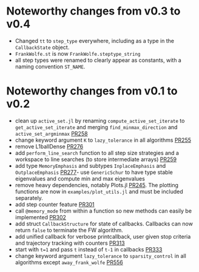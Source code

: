 # Noteworthy changes from v0.3 to v0.4

- Changed `tt` to `step_type` everywhere, including as a type in the `CallbackState` object.
- `FrankWolfe.st` is now `FrankWolfe.steptype_string`
- all step types were renamed to clearly appear as constants, with a naming convention `ST_NAME`.

# Noteworthy changes from v0.1 to v0.2

- clean up `active_set.jl` by renaming `compute_active_set_iterate` to `get_active_set_iterate` and merging `find_minmax_direction` and `active_set_argminmax` [PR258](https://github.com/ZIB-IOL/FrankWolfe.jl/pull/258)
- change keyword argument `K` to `lazy_tolerance` in all algorithms [PR255](https://github.com/ZIB-IOL/FrankWolfe.jl/pull/255)
- remove L1ballDense [PR276](https://github.com/ZIB-IOL/FrankWolfe.jl/pull/276)
- add `perform_line_search` function to all step size strategies and a workspace to line searches (to store intermediate arrays) [PR259](https://github.com/ZIB-IOL/FrankWolfe.jl/pull/259)
- add type `MemoryEmphasis` and subtypes `InplaceEmphasis` and `OutplaceEmphasis` [PR277](https://github.com/ZIB-IOL/FrankWolfe.jl/pull/277)- use `GenericSchur` to have type stable eigenvalues and compute min and max eigenvalues
- remove heavy dependencies, notably Plots.jl [PR245](https://github.com/ZIB-IOL/FrankWolfe.jl/pull/245). The plotting functions are now in `examples/plot_utils.jl` and must be included separately.
- add step counter feature [PR301](https://github.com/ZIB-IOL/FrankWolfe.jl/pull/301)
- call `@memory_mode` from within a function so new methods can easily be implemented [PR302](https://github.com/ZIB-IOL/FrankWolfe.jl/pull/302)
- add struct `CallbackStructure` for state of callbacks. Callbacks can now return `false` to terminate the FW algorithm.
- add unified callback for verbose printcallback, user given stop criteria and trajectory tracking with counters [PR313](https://github.com/ZIB-IOL/FrankWolfe.jl/pull/313)
- start with `t=1` and pass `t` instead of `t-1` in callbacks [PR333](https://github.com/ZIB-IOL/FrankWolfe.jl/pull/333)
- change keyword argument `lazy_tolerance` to `sparsity_control` in all algorithms except `away_frank_wolfe` [PR556](https://github.com/ZIB-IOL/FrankWolfe.jl/pull/556)
